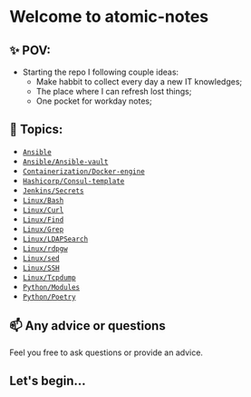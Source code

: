 # Welcome to atomic-notes

## :sparkles: POV:

- Starting the repo I following couple ideas:
    - Make habbit to collect every day a new IT knowledges;
    - The place where I can refresh lost things;
    - One pocket for workday notes;

## :memo: Topics:

* [`Ansible`](ansible/README.md)
* [`Ansible/Ansible-vault`](ansible/ansible-vault/README.md)
* [`Containerization/Docker-engine`](containerization/docker-engine/README.md)
* [`Hashicorp/Consul-template`](hashicorp/consul-template/README.md)
* [`Jenkins/Secrets`](jenkins/secrets/README.md)
* [`Linux/Bash`](linux/bash/README.md)
* [`Linux/Curl`](linux/curl/README.md)
* [`Linux/Find`](linux/find/README.md)
* [`Linux/Grep`](linux/grep/README.md)
* [`Linux/LDAPSearch`](linux/ldapsearch/README.md)
* [`Linux/rdpgw`](linux/rdpgw/README.md)
* [`Linux/sed`](linux/sed/README.md)
* [`Linux/SSH`](linux/ssh/README.md)
* [`Linux/Tcpdump`](linux/tcpdump/README.md)
* [`Python/Modules`](python/modules/README.md)
* [`Python/Poetry`](python/poetry/README.md)

## :mailbox: Any advice or questions

Feel you free to ask questions or provide an advice.

## Let's begin...
